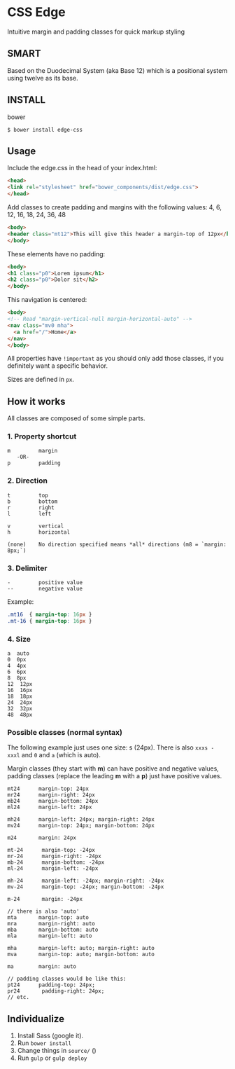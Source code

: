 # CSS Edge
Intuitive margin and padding classes for quick markup styling

## SMART
Based on the Duodecimal System (aka Base 12) which is a positional system using twelve as its base.

## INSTALL
bower
```shell
$ bower install edge-css
```

## Usage
Include the edge.css in the head of your index.html:

```html
<head>
<link rel="stylesheet" href="bower_components/dist/edge.css">
</head>
```

Add classes to create padding and margins with the following values: 4, 6, 12, 16, 18, 24, 36, 48



```html
<body>
<header class="mt12">This will give this header a margin-top of 12px</header>
</body>
```

These elements have no padding:
```html
<body>
<h1 class="p0">Lorem ipsum</h1>
<h2 class="p0">Dolor sit</h2>
</body>
```

This navigation is centered:
```html
<body>
<!-- Read "margin-vertical-null margin-horizontal-auto" -->
<nav class="mv0 mha">
  <a href="/">Home</a>
</nav>
</body>
```

All properties have `!important` as you should only add those classes, if you definitely want a specific behavior.

Sizes are defined in `px`.

## How it works
All classes are composed of some simple parts.

### 1. Property shortcut
```
m         margin
   -OR-
p         padding
```


### 2. Direction
```
t         top
b         bottom
r         right
l         left

v         vertical
h         horizontal

(none)    No direction specified means *all* directions (m8 = `margin: 8px;`)

```

### 3. Delimiter
```
-         positive value
--        negative value
```
Example:
```css
.mt16  { margin-top: 16px }
.mt-16 { margin-top: 16px }
```

### 4. Size
```
a  auto
0  0px             
4  4px 
6  6px 
8  8px 
12  12px
16  16px
18  18px
24  24px
32  32px
48  48px
```

### Possible classes (normal syntax)

The following example just uses one size: s (24px). There is also `xxxs - xxxl` and `0` and `a` (which is auto).

Margin classes (they start with **m**) can have positive and negative values, padding classes (replace the leading **m** with a **p**) just have positive values.

```
mt24      margin-top: 24px
mr24      margin-right: 24px
mb24      margin-bottom: 24px
ml24      margin-left: 24px

mh24      margin-left: 24px; margin-right: 24px
mv24      margin-top: 24px; margin-bottom: 24px

m24       margin: 24px

mt-24      margin-top: -24px
mr-24      margin-right: -24px
mb-24      margin-bottom: -24px
ml-24      margin-left: -24px

mh-24      margin-left: -24px; margin-right: -24px
mv-24      margin-top: -24px; margin-bottom: -24px

m-24       margin: -24px

// there is also 'auto'
mta       margin-top: auto
mra       margin-right: auto
mba       margin-bottom: auto
mla       margin-left: auto

mha       margin-left: auto; margin-right: auto
mva       margin-top: auto; margin-bottom: auto

ma        margin: auto

// padding classes would be like this:
pt24      padding-top: 24px;
pr24       padding-right: 24px;
// etc.
```

## Individualize
1. Install Sass (google it).
2. Run `bower install`
3. Change things in `source/` ()
4. Run `gulp` or `gulp deploy`
